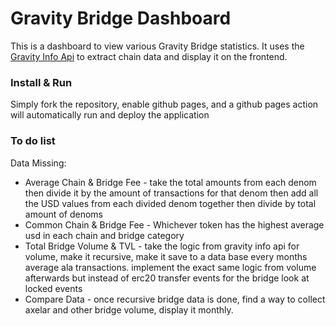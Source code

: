 # Gravity Bridge Dashboard
This is a dashboard to view various Gravity Bridge statistics. It uses the [Gravity Info Api](https://github.com/Gravity-Bridge/gravity-info-api) to extract chain data and display it on the frontend.

### Install & Run
Simply fork the repository, enable github pages, and a github pages action will automatically run and deploy the application

### To do list
Data Missing:
* Average Chain & Bridge Fee - take the total amounts from each denom then divide it by the amount of transactions for that denom then add all the USD values from each divided denom together then divide by total amount of denoms
* Common Chain & Bridge Fee - Whichever token has the highest average usd in each chain and bridge category
* Total Bridge Volume & TVL - take the logic from gravity info api for volume, make it recursive, make it save to a data base every months average ala transactions. implement the exact same logic from volume afterwards but instead of erc20 transfer events for the bridge look at locked events
* Compare Data - once recursive bridge data is done, find a way to collect axelar and other bridge volume, display it monthly. 